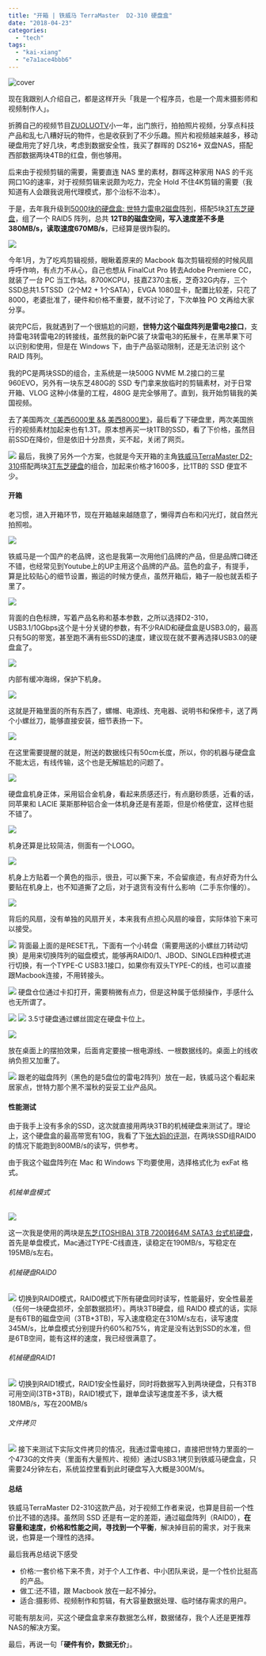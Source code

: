 ```yaml
---
title: "开箱 | 铁威马 TerraMaster  D2-310 硬盘盒"
date: "2018-04-23"
categories: 
  - "tech"
tags: 
  - "kai-xiang"
  - "e7a1ace4bbb6"
---
```


![cover](https://static.is26.com/blog/2018/04/terra/21.jpg)

现在我跟别人介绍自己，都是这样开头「我是一个程序员，也是一个周末摄影师和视频制作人」。

折腾自己的视频节目[ZUOLUOTV](https://space.bilibili.com/7388950#/)小一年，出门旅行，拍拍照片视频，分享点科技产品和乱七八糟好玩的物件，也是收获到了不少乐趣。照片和视频越来越多，移动硬盘用完了好几块，考虑到数据安全性，我买了群晖的 DS216+ 双盘NAS，搭配西部数据两块4TB的红盘，倒也够用。

后来由于视频剪辑的需要，需要直连 NAS 里的素材，群晖这种家用 NAS 的千兆网口1G的速率，对于视频剪辑来说颇为吃力，完全 Hold 不住4K剪辑的需要（我知道有人会跟我说用代理模式，那个治标不治本）。

于是，去年我升级到[5000块的硬盘盒: 世特力雷电2磁盘阵列](https://luolei.org/century-thunderbolt2-5bay-raid-storage/)，搭配5块[3T东芝硬盘](https://zuoluo.tv/toshiba-hard)，组了一个 RAID5 阵列，总共 **12TB的磁盘空间，写入速度差不多是380MB/s，读取速度670MB/s**，已经算是很炸裂的。

![](https://static.is26.com/blog/2018/04/terra/pc.jpg)

今年1月，为了吃鸡剪辑视频，眼瞅着原来的 Macbook 每次剪辑视频的时候风扇呼呼作响，有点力不从心，自己也想从 FinalCut Pro 转去Adobe Premiere CC，就装了一台 PC 当工作站。8700KCPU，技嘉Z370主板，芝奇32G内存，三个SSD总共1.5TSSD（2个M2 + 1个SATA），EVGA 1080显卡，配置比较差，只花了8000，老婆批准了，硬件和价格不重要，就不讨论了，下次单独 PO 文再给大家分享。

装完PC后，我就遇到了一个很尴尬的问题，**世特力这个磁盘阵列是雷电2接口**，支持雷电3转雷电2的转接线，虽然我的新PC装了块雷电3的拓展卡，在黑苹果下可以识别和使用，但是在 Windows 下，由于产品驱动限制，还是无法识别 这个 RAID 阵列。

我的PC是两块SSD的组合，主系统是一块500G NVME M.2接口的三星960EVO，另外有一块东芝480G的 SSD 专门拿来放临时的剪辑素材，对于日常开箱、VLOG 这种小体量的工程，480G 是完全够用了。直到，我开始剪辑我的美国视频。

去了美国两次[《美西6000里 && 美西8000里》](https://luolei.org/tag/usa/)，最后看了下硬盘里，两次美国旅行的视频素材加起来也有1.3T。原本想再买一块1TB的SSD，看了下价格，虽然目前SSD在降价，但是依旧十分昂贵，买不起，关闭了网页。

![](https://static.is26.com/blog/2018/04/terra/order.jpg) 最后，我换了另外一个方案，也就是今天开箱的主角[铁威马TerraMaster D2-310](https://zuoluo.tv/terramaster-usb)搭配两块[3T东芝硬盘](https://zuoluo.tv/toshiba-hard)的组合，加起来价格才1600多，比1TB的 SSD 便宜不少。

#### 开箱

老习惯，进入开箱环节，现在开箱越来越随意了，懒得弄白布和闪光灯，就自然光拍照啦。

![](https://static.is26.com/blog/2018/04/terra/2.jpg)

铁威马是一个国产的老品牌，这也是我第一次用他们品牌的产品，但是品牌口碑还不错，也经常见到Youtube上的UP主用这个品牌的产品。蓝色的盒子，有提手，算是比较贴心的细节设置，搬运的时候方便点，虽然开箱后，箱子一般也就丢柜子里了。

![](https://static.is26.com/blog/2018/04/terra/3.jpg)

背面的白色标牌，写着产品名称和基本参数，之所以选择D2-310，USB3.1/10Gbps这个是十分关键的参数，有不少RAID和硬盘盒是USB3.0的，最高只有5G的带宽，甚至跑不满有些SSD的速度，建议现在就不要再选择USB3.0的硬盘盒了。

![](https://static.is26.com/blog/2018/04/terra/5.jpg)

内部有缓冲海绵，保护下机身。

![](https://static.is26.com/blog/2018/04/terra/6.jpg)

这就是开箱里面的所有东西了，螺帽、电源线、充电器、说明书和保修卡，送了两个小螺丝刀，能够直接安装，细节表扬一下。

![](https://static.is26.com/blog/2018/04/terra/8.jpg)

在这里需要提醒的就是，附送的数据线只有50cm长度，所以，你的机器与硬盘盒不能太远，有线传输，这个也是无解尴尬的问题了。

![](https://static.is26.com/blog/2018/04/terra/9.jpg)

硬盘盒机身正体，采用铝合金机身，看起来质感还行，有点磨砂质感，近看的话，同苹果和 LACIE 莱斯那种铝合金一体机身还是有差距，但是价格便宜，这样也挺不错了。

![](https://static.is26.com/blog/2018/04/terra/10.jpg)

机身还算是比较简洁，侧面有一个LOGO。

![](https://static.is26.com/blog/2018/04/terra/14.jpg)

机身上方贴着一个黄色的指示，很丑，可以撕下来，不会留痕迹，有点好奇为什么要贴在机身上，也不知道撕了之后，对于退货有没有什么影响（二手东你懂的）。

![](https://static.is26.com/blog/2018/04/terra/16.jpg)

背后的风扇，没有单独的风扇开关，本来我有点担心风扇的噪音，实际体验下来可以接受。

![](https://static.is26.com/blog/2018/04/terra/11.jpg) 背面最上面的是RESET孔，下面有一个小转盘（需要用送的小螺丝刀转动切换）是用来切换阵列的磁盘模式，能够再RAID0/1、JBOD、SINGLE四种模式进行切换，有一个TYPE-C USB3.1接口，如果你有双头TYPE-C的线，也可以直接跟Macbook连接，不用转接头。

![](https://static.is26.com/blog/2018/04/terra/17.jpg) 硬盘仓位通过卡扣打开，需要稍微有点力，但是这种属于低频操作，手感什么也无所谓了。

![](https://static.is26.com/blog/2018/04/terra/18.jpg) ![](https://static.is26.com/blog/2018/04/terra/19.jpg) 3.5寸硬盘通过螺丝固定在硬盘卡位上。

![](https://static.is26.com/blog/2018/04/terra/21.jpg)

放在桌面上的摆拍效果，后面肯定要接一根电源线、一根数据线的。桌面上的线收纳负担又加重了。

![](https://static.is26.com/blog/2018/04/terra/22.jpg) 跟老的磁盘阵列（黑色的是5盘位的雷电2阵列）放在一起，铁威马这个看起来居家点，世特力那个黑不溜秋的妥妥工业产品风。

#### 性能测试

由于我手上没有多余的SSD，这次就直接用两块3TB的机械硬盘来测试了。理论上，这个硬盘盒的最高带宽有10G，我看了下[张大妈的评测](https://post.smzdm.com/p/439197/)，在两块SSD组RAID0的情况下能跑到800MB/s的读写，供参考。

由于我这个磁盘阵列在 Mac 和 Windows 下均要使用，选择格式化为 exFat 格式。

###### 机械单盘模式

![](https://static.is26.com/blog/2018/04/terra/s1.jpg)

这一次我是使用的两块是[东芝(TOSHIBA) 3TB 7200转64M SATA3 台式机硬盘](https://zuoluo.tv/toshiba-hard)，首先是单盘模式，Mac通过TYPE-C线直连，读稳定在190MB/s，写稳定在195MB/s左右。

###### 机械硬盘RAID0

![](https://static.is26.com/blog/2018/04/terra/s5.jpg) 切换到RAID0模式，RAID0模式下所有硬盘同时读写，性能最好，安全性最差（任何一块硬盘损坏，全部数据损坏）。两块3TB硬盘，组 RAID0 模式的话，实际是有6TB的磁盘空间（3TB+3TB)，写入速度稳定在310M/s左右，读写速度345M/s，比单盘模式分别提升约60%和75%，肯定是没有达到SSD的水准，但是6TB空间，能有这样的速度，我已经很满意了。

###### 机械硬盘RAID1

![](https://static.is26.com/blog/2018/04/terra/s4.jpg) 切换到RAID1模式，RAID1安全性最好，同时将数据写入到两块硬盘，只有3TB可用空间(3TB+3TB)，RAID1模式下，跟单盘读写速度差不多，读大概180MB/s，写在200MB/s

###### 文件拷贝

![](https://static.is26.com/blog/2018/04/terra/s3.jpg) 接下来测试下实际文件拷贝的情况，我通过雷电接口，直接把世特力里面的一个473G的文件夹（里面有大量照片、视频）通过USB3.1拷贝到铁威马硬盘盒，只需要24分钟左右，系统监控里看到此时硬盘写入大概是300M/s。

#### 总结

铁威马TerraMaster D2-310这款产品，对于视频工作者来说，也算是目前一个性价比不错的选择。虽然同 SSD 还是有一定的差距，通过磁盘阵列（RAID0），**在容量和速度，价格和性能之间，寻找到一个平衡**，解决掉目前的需求，对于我来说，也算是一个理性的选择。

最后我再总结说下感受

- 价格:一套价格下来不贵，对于个人工作者、中小团队来说，是一个性价比挺高的产品。
- 做工:还不错，跟 Macbook 放在一起不掉分。
- 适合:摄影师、视频制作和剪辑，有大容量数据处理、临时储存需求的用户。

可能有朋友问，买这个硬盘盒拿来存数据怎么样，数据储存，我个人还是更推荐NAS的解决方案。

最后，再说一句「**硬件有价，数据无价**」。
